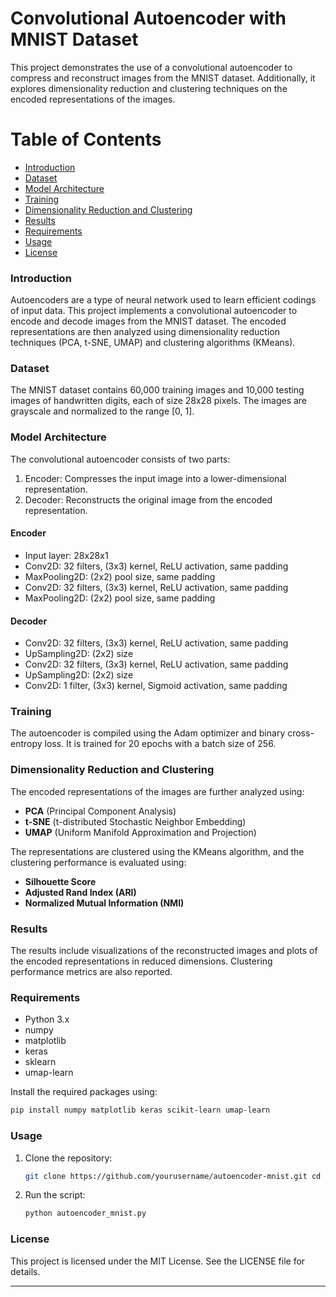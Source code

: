 # Convolutional Autoencoder with MNIST Dataset
This project demonstrates the use of a convolutional autoencoder to compress and reconstruct images from the MNIST dataset. Additionally, it explores dimensionality reduction and clustering techniques on the encoded representations of the images.

# Table of Contents
- [Introduction](###introduction)
- [Dataset](###Dataset)
- [Model Architecture](###Model-Architecture)
- [Training](###Training)
- [Dimensionality Reduction and Clustering](###Dimensionality-Reduction-and-Clustering)
- [Results](###Results)
- [Requirements](###Requirements)
- [Usage](###Usage)
- [License](###License)

### Introduction
Autoencoders are a type of neural network used to learn efficient codings of input data. This project implements a convolutional autoencoder to encode and decode images from the MNIST dataset. The encoded representations are then analyzed using dimensionality reduction techniques (PCA, t-SNE, UMAP) and clustering algorithms (KMeans).

### Dataset
The MNIST dataset contains 60,000 training images and 10,000 testing images of handwritten digits, each of size 28x28 pixels. The images are grayscale and normalized to the range [0, 1].

### Model Architecture
The convolutional autoencoder consists of two parts:

1. Encoder: Compresses the input image into a lower-dimensional representation.
2. Decoder: Reconstructs the original image from the encoded representation.

#### Encoder
* Input layer: 28x28x1
* Conv2D: 32 filters, (3x3) kernel, ReLU activation, same padding
* MaxPooling2D: (2x2) pool size, same padding
* Conv2D: 32 filters, (3x3) kernel, ReLU activation, same padding
* MaxPooling2D: (2x2) pool size, same padding

#### Decoder
* Conv2D: 32 filters, (3x3) kernel, ReLU activation, same padding
* UpSampling2D: (2x2) size
* Conv2D: 32 filters, (3x3) kernel, ReLU activation, same padding
* UpSampling2D: (2x2) size
* Conv2D: 1 filter, (3x3) kernel, Sigmoid activation, same padding

### Training
The autoencoder is compiled using the Adam optimizer and binary cross-entropy loss. It is trained for 20 epochs with a batch size of 256.

### Dimensionality Reduction and Clustering

The encoded representations of the images are further analyzed using:
* **PCA** (Principal Component Analysis)
* **t-SNE** (t-distributed Stochastic Neighbor Embedding)
* **UMAP** (Uniform Manifold Approximation and Projection)

The representations are clustered using the KMeans algorithm, and the clustering performance is evaluated using:
* **Silhouette Score**
* **Adjusted Rand Index (ARI)**
* **Normalized Mutual Information (NMI)**

### Results
The results include visualizations of the reconstructed images and plots of the encoded representations in reduced dimensions. Clustering performance metrics are also reported.

### Requirements
* Python 3.x
* numpy
* matplotlib
* keras
* sklearn
* umap-learn

Install the required packages using:
```bash 
pip install numpy matplotlib keras scikit-learn umap-learn
```
### Usage
1. Clone the repository:
    ```bash 
    git clone https://github.com/yourusername/autoencoder-mnist.git cd autoencoder-mnist 
    ``` 
2. Run the script:
    ```bash 
    python autoencoder_mnist.py
    ``` 
### License

This project is licensed under the MIT License. See the LICENSE file for details.    
____

